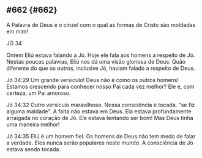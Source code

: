 ## #662 {#662}

A Palavra de Deus é o cinzel com o qual as formas de Cristo são moldadas em mim!

JÓ 34

Ontem Eliú estava falando a Jó. Hoje ele fala aos homens a respeito de Jó. Nestas poucas palavras, Eliú nos dá uma visão gloriosa de Deus. Quão diferente do que os outros, inclusive Jó, haviam falado a respeito de Deus.

Jó 34:29 Um grande versículo! Deus não é como os outros homens! Estamos crescendo para conhecer nosso Pai cada vez melhor? Ele é, com certeza, um Pai amoroso.

Jó 34:32 Outro versículo maravilhoso. Nossa consciência é tocada. &quot;se fiz alguma maldade&quot;. A falta não estava em Deus. Ela estava profundamente arraigada no coração de Jó. Ele estava tentando ser bom! Mas Deus tinha uma maneira melhor!

Jó 34:35 Eliú é um homem fiel. Os homens de Deus não tem medo de falar a verdade. Eles nunca serão populares neste mundo. A consciência de Jó estava sendo tocada.